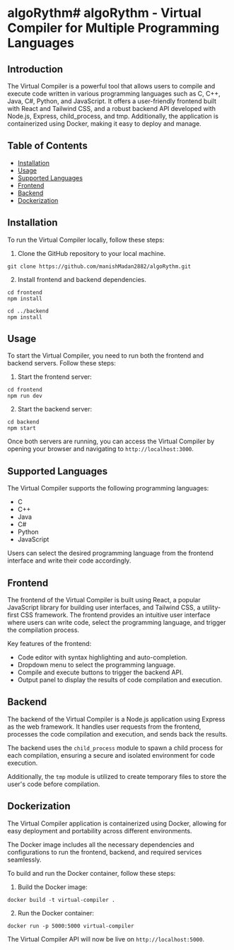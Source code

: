 
# algoRythm# algoRythm - Virtual Compiler for Multiple Programming Languages


## Introduction

The Virtual Compiler is a powerful tool that allows users to compile and execute code written in various programming languages such as C, C++, Java, C#, Python, and JavaScript. It offers a user-friendly frontend built with React and Tailwind CSS, and a robust backend API developed with Node.js, Express, child_process, and tmp. Additionally, the application is containerized using Docker, making it easy to deploy and manage.

## Table of Contents

- [Installation](#installation)
- [Usage](#usage)
- [Supported Languages](#supported-languages)
- [Frontend](#frontend)
- [Backend](#backend)
- [Dockerization](#dockerization)

## Installation

To run the Virtual Compiler locally, follow these steps:

1. Clone the GitHub repository to your local machine.

```
git clone https://github.com/manishMadan2882/algoRythm.git
```

2. Install frontend and backend dependencies.

```
cd frontend
npm install

cd ../backend
npm install
```

## Usage

To start the Virtual Compiler, you need to run both the frontend and backend servers. Follow these steps:

1. Start the frontend server:

```
cd frontend
npm run dev
```

2. Start the backend server:

```
cd backend
npm start
```

Once both servers are running, you can access the Virtual Compiler by opening your browser and navigating to `http://localhost:3000`.

## Supported Languages

The Virtual Compiler supports the following programming languages:

- C
- C++
- Java
- C#
- Python
- JavaScript

Users can select the desired programming language from the frontend interface and write their code accordingly.

## Frontend

The frontend of the Virtual Compiler is built using React, a popular JavaScript library for building user interfaces, and Tailwind CSS, a utility-first CSS framework. The frontend provides an intuitive user interface where users can write code, select the programming language, and trigger the compilation process.

Key features of the frontend:

- Code editor with syntax highlighting and auto-completion.
- Dropdown menu to select the programming language.
- Compile and execute buttons to trigger the backend API.
- Output panel to display the results of code compilation and execution.

## Backend

The backend of the Virtual Compiler is a Node.js application using Express as the web framework. It handles user requests from the frontend, processes the code compilation and execution, and sends back the results.

The backend uses the `child_process` module to spawn a child process for each compilation, ensuring a secure and isolated environment for code execution.

Additionally, the `tmp` module is utilized to create temporary files to store the user's code before compilation.

## Dockerization

The Virtual Compiler application is containerized using Docker, allowing for easy deployment and portability across different environments.

The Docker image includes all the necessary dependencies and configurations to run the frontend, backend, and required services seamlessly.

To build and run the Docker container, follow these steps:

1. Build the Docker image:

```
docker build -t virtual-compiler .
```

2. Run the Docker container:

```
docker run -p 5000:5000 virtual-compiler
```

The Virtual Compiler API will now be live on `http://localhost:5000`.
